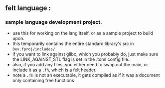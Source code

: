 ## felt language :
### sample language development project.

- use this for working on the lang itself, or as a sample project to build upon.
- this temporarily contains the entire standard library's src in `Dev.fproj/includes/`
- if you want to link against glibc, which you probably do, just make sure the LINK_AGAINST_STL flag is set in the .toml config file.
- also, if you add any files, you either need to swap out the main, or include it as a `.fh`, which is a felt header. 
- note a `.fh` is not an executable, it gets compiled as if it was a document only containing free functions